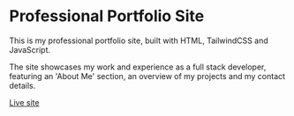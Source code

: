 # Professional Portfolio Site

This is my professional portfolio site, built with HTML, TailwindCSS and JavaScript.

The site showcases my work and experience as a full stack developer, featuring an 'About Me' section, an overview of my projects and my contact details.

[Live site](2023-bertr.dev.io-academy.uk)
